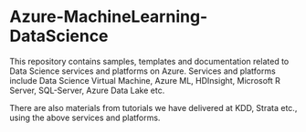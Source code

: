 # Azure-MachineLearning-DataScience

This repository contains samples, templates and documentation related to Data Science services and platforms on Azure. Services and platforms include Data  Science Virtual Machine, Azure ML, HDInsight, Microsoft R Server, SQL-Server, Azure Data Lake etc. 

There are also materials from tutorials we have delivered at KDD, Strata etc., using the above services and platforms.

